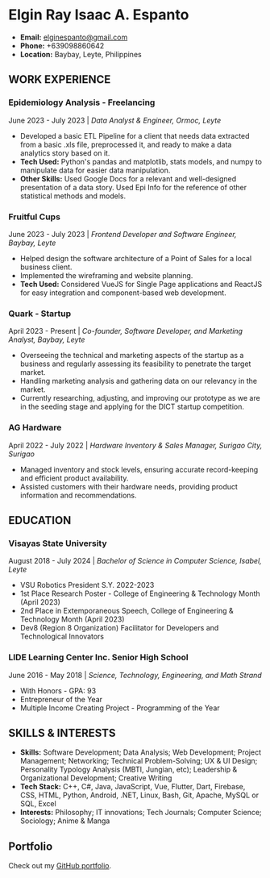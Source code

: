 # Elgin Ray Isaac A. Espanto

- **Email:** elginespanto@gmail.com
- **Phone:** +639098860642
- **Location:** Baybay, Leyte, Philippines

## WORK EXPERIENCE

### Epidemiology Analysis - Freelancing
June 2023 - July 2023 | _Data Analyst & Engineer, Ormoc, Leyte_

- Developed a basic ETL Pipeline for a client that needs data extracted from a basic .xls file, preprocessed it, and ready to make a data analytics story based on it.
- **Tech Used:** Python's pandas and matplotlib, stats models, and numpy to manipulate data for easier data manipulation.
- **Other Skills:** Used Google Docs for a relevant and well-designed presentation of a data story. Used Epi Info for the reference of other statistical methods and models.

### Fruitful Cups
June 2023 - July 2023 | _Frontend Developer and Software Engineer, Baybay, Leyte_

- Helped design the software architecture of a Point of Sales for a local business client.
- Implemented the wireframing and website planning.
- **Tech Used:** Considered VueJS for Single Page applications and ReactJS for easy integration and component-based web development.

### Quark - Startup
April 2023 - Present | _Co-founder, Software Developer, and Marketing Analyst, Baybay, Leyte_

- Overseeing the technical and marketing aspects of the startup as a business and regularly assessing its feasibility to penetrate the target market.
- Handling marketing analysis and gathering data on our relevancy in the market.
- Currently researching, adjusting, and improving our prototype as we are in the seeding stage and applying for the DICT startup competition.

### AG Hardware
April 2022 - July 2022 | _Hardware Inventory & Sales Manager, Surigao City, Surigao_

- Managed inventory and stock levels, ensuring accurate record-keeping and efficient product availability.
- Assisted customers with their hardware needs, providing product information and recommendations.

## EDUCATION

### Visayas State University
August 2018 - July 2024 | _Bachelor of Science in Computer Science, Isabel, Leyte_

- VSU Robotics President S.Y. 2022-2023
- 1st Place Research Poster - College of Engineering & Technology Month (April 2023)
- 2nd Place in Extemporaneous Speech, College of Engineering & Technology Month (April 2023)
- Dev8 (Region 8 Organization) Facilitator for Developers and Technological Innovators

### LIDE Learning Center Inc. Senior High School
June 2016 - May 2018 | _Science, Technology, Engineering, and Math Strand_

- With Honors - GPA: 93
- Entrepreneur of the Year
- Multiple Income Creating Project - Programming of the Year

## SKILLS & INTERESTS

- **Skills:** Software Development; Data Analysis; Web Development; Project Management; Networking; Technical Problem-Solving; UX & UI Design; Personality Typology Analysis (MBTI, Jungian, etc); Leadership & Organizational Development; Creative Writing
- **Tech Stack:** C++, C#, Java, JavaScript, Vue, Flutter, Dart, Firebase, CSS, HTML, Python, Android, .NET, Linux, Bash, Git, Apache, MySQL or SQL, Excel
- **Interests:** Philosophy; IT innovations; Tech Journals; Computer Science; Sociology; Anime & Manga

## Portfolio

Check out my [GitHub portfolio](https://github.com/elginray).
